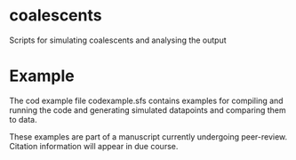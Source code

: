 # coalescents
Scripts for simulating coalescents and analysing the output


# Example

The cod example file codexample.sfs  contains  examples for compiling and  running the code and   generating  simulated datapoints and comparing them to  data.

These examples are part of a manuscript currently undergoing peer-review.  Citation information will appear in due course.
